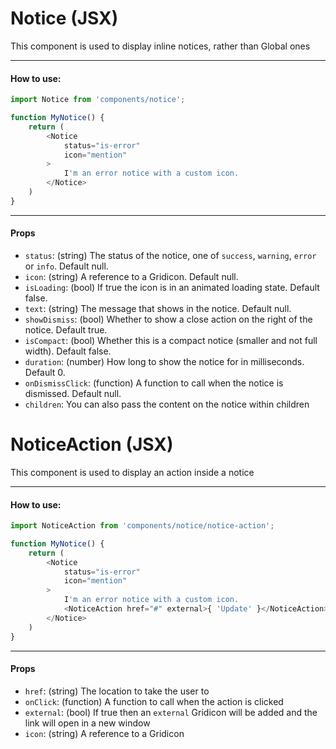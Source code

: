 Notice (JSX)
====================

This component is used to display inline notices, rather than Global ones

-------

#### How to use:

```js
import Notice from 'components/notice';

function MyNotice() {
	return (
		<Notice
			status="is-error"
			icon="mention"
		>
			I'm an error notice with a custom icon.
		</Notice>
	)
}
```

--------

#### Props

* `status`: (string) The status of the notice, one of `success`, `warning`, `error` or `info`. Default null.
* `icon`: (string) A reference to a Gridicon. Default null.
* `isLoading`: (bool) If true the icon is in an animated loading state. Default false.
* `text`: (string) The message that shows in the notice. Default null.
* `showDismiss`: (bool) Whether to show a close action on the right of the notice. Default true.
* `isCompact`: (bool) Whether this is a compact notice (smaller and not full width). Default false.
* `duration`: (number) How long to show the notice for in milliseconds. Default 0.
* `onDismissClick`: (function) A function to call when the notice is dismissed. Default null.
* `children`: You can also pass the content on the notice within children


NoticeAction (JSX)
====================

This component is used to display an action inside a notice

-------

#### How to use:

```js
import NoticeAction from 'components/notice/notice-action';

function MyNotice() {
	return (
		<Notice
			status="is-error"
			icon="mention"
		>
			I'm an error notice with a custom icon.
			<NoticeAction href="#" external>{ 'Update' }</NoticeAction>
		</Notice>
	)
}
```

--------

#### Props

* `href`: (string) The location to take the user to
* `onClick`: (function) A function to call when the action is clicked
* `external`: (bool) If true then an `external` Gridicon will be added and the link will open in a new window
* `icon`: (string) A reference to a Gridicon
